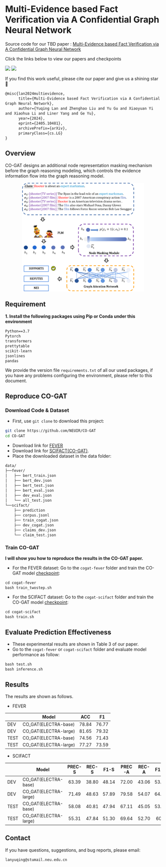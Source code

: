 # Multi-Evidence based Fact Verification via A Confidential Graph Neural Network
Source code for our TBD paper : [Multi-Evidence based Fact Verification via A Confidential Graph Neural Network](https://arxiv.org/pdf/2405.10481)

Click the links below to view our papers and checkpoints

<a href='https://arxiv.org/pdf/2405.10481'><img src='https://img.shields.io/badge/Paper-Arxiv-red'></a>
<a href='https://huggingface.co/yuqinglanok/CO-GAT/tree/main'><img src='https://img.shields.io/badge/huggingface-CO--GAT-blue'></a>


If you find this work useful, please cite our paper  and give us a shining star 🌟

```
@misc{lan2024multievidence,
      title={Multi-Evidence based Fact Verification via A Confidential Graph Neural Network}, 
      author={Yuqing Lan and Zhenghao Liu and Yu Gu and Xiaoyuan Yi and Xiaohua Li and Liner Yang and Ge Yu},
      year={2024},
      eprint={2405.10481},
      archivePrefix={arXiv},
      primaryClass={cs.LG}
}
```

## Overview
CO-GAT designs an additional node representation masking mechanism before the graph reasoning modeling, which controls the evidence information flow into the graph reasoning model.

<p align="center">
  <img align="middle" src="image/model.png" height="350" alt="CO-GAT"/>
</p>

## Requirement
**1. Install the following packages using Pip or Conda under this environment**

```
Python==3.7
Pytorch
transformers
prettytable
scikit-learn
jsonlines
pandas
```
We provide the version file `requirements.txt` of all our used packages, if you have any problems configuring the environment, please refer to this document.

## Reproduce CO-GAT
### Download Code & Dataset
* First, use `git clone` to download this project:
```bash
git clone https://github.com/NEUIR/CO-GAT
cd CO-GAT
```
* Download link for [FEVER](https://github.com/thunlp/KernelGAT?tab=readme-ov-file)
* Download link for [SCIFACT(CO-GAT)](https://drive.google.com/drive/folders/18yhie4dNn7GaM6bZLn0_o5xc8hgLlGQp?usp=sharing).
* Place the downloaded dataset in the data folder:
```
data/
├──fever/
│   ├── bert_train.json
│   ├── bert_dev.json
│   ├── bert_test.json
│   ├── bert_eval.json
│   ├── dev_eval.json
│   └── all_test.json
└──scifact/
    ├── prediction
    ├── corpus.jsonl
    ├── train_cogat.json
    ├── dev_cogat.json
    ├── claims_dev.json
    └── claim_test.json
```

### Train CO-GAT
**I will show you how to reproduce the results in the CO-GAT paper.**

* For the FEVER dataset: Go to the ``cogat-fever`` folder and train the CO-GAT model [checkpoint](https://huggingface.co/yuqinglanok/CO-GAT/tree/main/cogat_electra_large):
```
cd cogat-fever
bash train_twostep.sh
```
* For the SCIFACT dataset: Go to the ``cogat-scifact`` folder and train the CO-GAT model [checkpoint](https://huggingface.co/yuqinglanok/CO-GAT/tree/main/cogat_electra_large_scifact):
```
cd cogat-scifact
bash train.sh
```

## Evaluate Prediction Effectiveness
* These experimental results are shown in Table 3 of our paper.
* Go to the ``cogat-fever`` or ``cogat-scifact`` folder and evaluate model performance as follow:
```
bash test.sh
bash inference.sh
```

## Results
The results are shown as follows.
- FEVER


| | Model                               | ACC | F1 |
|----------------|------------------------------|:------:|:------:|
| DEV  | CO_GAT(ELECTRA-base)                             |78.84 |76.77|
| DEV  | CO_GAT(ELECTRA-large)                             |81.65 |79.32|
| TEST  | CO_GAT(ELECTRA-base)                             |74.56 |71.43|
| TEST  | CO_GAT(ELECTRA-large)                             |77.27| 73.59|

- SCIFACT

| | Model                               | PREC-S | REC-S |F1-S| PREC-A | REC-A |F1-A|
|----------------|------------------------------|:------:|:------:|:------:|:------:|:------:|:------:|
| DEV  | CO_GAT(ELECTRA-base)                             |63.39 |38.80 |48.14 |72.00| 43.06| 53.89 |
| DEV  | CO_GAT(ELECTRA-large)                            |71.49 |48.63 |57.89 |79.58 |54.07 |64.39 | 
| TEST  | CO_GAT(ELECTRA-base)                             |58.08 |40.81 |47.94| 67.11 |45.05 |53.91|
| TEST  | CO_GAT(ELECTRA-large)                             |55.31 |47.84 |51.30 |69.64 |52.70 |60.0|

## Contact
If you have questions, suggestions, and bug reports, please email:
```
lanyuqing@stumail.neu.edu.cn     
```